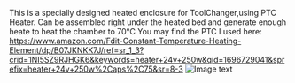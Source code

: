 This is a specially designed heated enclosure for ToolChanger,using PTC Heater.
Can be assembled right under the heated bed and generate enough heate to heat the chamber to 70°C
You may find the PTC I used here: 
https://www.amazon.com/Fdit-Constant-Temperature-Heating-Element/dp/B07JKNKK7J/ref=sr_1_3?crid=1NI5SZ9RJHGK6&keywords=heater+24v+250w&qid=1696729041&sprefix=heater+24v+250w%2Caps%2C75&sr=8-3
![Image text]([https://github.com/Piscosweet/E3D-ToolChanger-Customization/blob/main/Image/IMG_3364.HEIC](https://github.com/Piscosweet/E3D-ToolChanger-Customization/blob/main/Image/Screenshot%202023-10-08%20at%205.32.46%20PM.png)https://github.com/Piscosweet/E3D-ToolChanger-Customization/blob/main/Image/Screenshot%202023-10-08%20at%205.32.46%20PM.png)
